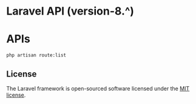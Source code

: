# Laravel API (version-8.^)

# APIs

```
php artisan route:list
```

## License

The Laravel framework is open-sourced software licensed under the [MIT license](https://opensource.org/licenses/MIT).
